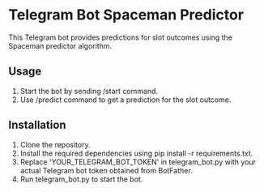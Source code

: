 # Telegram Bot Spaceman Predictor

This Telegram bot provides predictions for slot outcomes using the Spaceman predictor algorithm.

## Usage

1. Start the bot by sending /start command.
2. Use /predict command to get a prediction for the slot outcome.

## Installation

1. Clone the repository.
2. Install the required dependencies using pip install -r requirements.txt.
3. Replace 'YOUR_TELEGRAM_BOT_TOKEN' in telegram_bot.py with your actual Telegram bot token obtained from BotFather.
4. Run telegram_bot.py to start the bot.